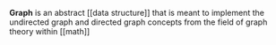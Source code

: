 **Graph** is an abstract [[data structure]] that is meant to implement the undirected graph and directed graph concepts from the field of graph theory within [[math]]
